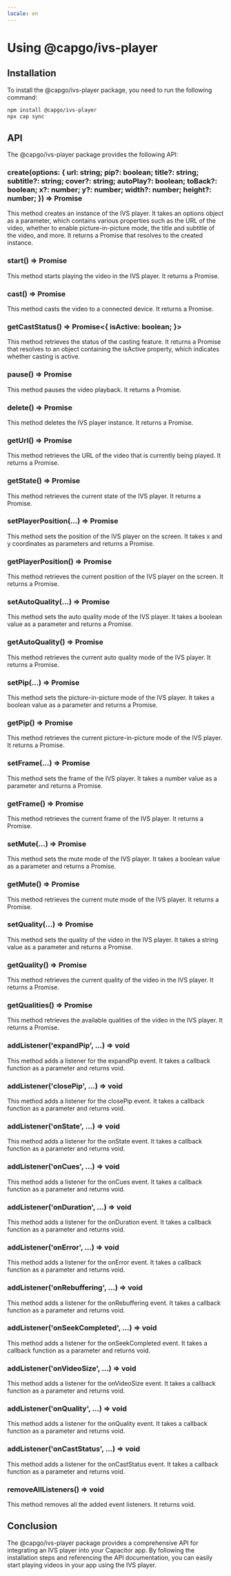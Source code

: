 ```yaml
---
locale: en
---
```

# Using @capgo/ivs-player

## Installation

To install the @capgo/ivs-player package, you need to run the following command:

```bash
npm install @capgo/ivs-player
npx cap sync
```

## API

The @capgo/ivs-player package provides the following API:

### create(options: { url: string; pip?: boolean; title?: string; subtitle?: string; cover?: string; autoPlay?: boolean; toBack?: boolean; x?: number; y?: number; width?: number; height?: number; }) => Promise

This method creates an instance of the IVS player. It takes an options object as a parameter, which contains various properties such as the URL of the video, whether to enable picture-in-picture mode, the title and subtitle of the video, and more. It returns a Promise that resolves to the created instance.

### start() => Promise

This method starts playing the video in the IVS player. It returns a Promise.

### cast() => Promise

This method casts the video to a connected device. It returns a Promise.

### getCastStatus() => Promise<{ isActive: boolean; }>

This method retrieves the status of the casting feature. It returns a Promise that resolves to an object containing the isActive property, which indicates whether casting is active.

### pause() => Promise

This method pauses the video playback. It returns a Promise.

### delete() => Promise

This method deletes the IVS player instance. It returns a Promise.

### getUrl() => Promise

This method retrieves the URL of the video that is currently being played. It returns a Promise.

### getState() => Promise

This method retrieves the current state of the IVS player. It returns a Promise.

### setPlayerPosition(...) => Promise

This method sets the position of the IVS player on the screen. It takes x and y coordinates as parameters and returns a Promise.

### getPlayerPosition() => Promise

This method retrieves the current position of the IVS player on the screen. It returns a Promise.

### setAutoQuality(...) => Promise

This method sets the auto quality mode of the IVS player. It takes a boolean value as a parameter and returns a Promise.

### getAutoQuality() => Promise

This method retrieves the current auto quality mode of the IVS player. It returns a Promise.

### setPip(...) => Promise

This method sets the picture-in-picture mode of the IVS player. It takes a boolean value as a parameter and returns a Promise.

### getPip() => Promise

This method retrieves the current picture-in-picture mode of the IVS player. It returns a Promise.

### setFrame(...) => Promise

This method sets the frame of the IVS player. It takes a number value as a parameter and returns a Promise.

### getFrame() => Promise

This method retrieves the current frame of the IVS player. It returns a Promise.

### setMute(...) => Promise

This method sets the mute mode of the IVS player. It takes a boolean value as a parameter and returns a Promise.

### getMute() => Promise

This method retrieves the current mute mode of the IVS player. It returns a Promise.

### setQuality(...) => Promise

This method sets the quality of the video in the IVS player. It takes a string value as a parameter and returns a Promise.

### getQuality() => Promise

This method retrieves the current quality of the video in the IVS player. It returns a Promise.

### getQualities() => Promise

This method retrieves the available qualities of the video in the IVS player. It returns a Promise.

### addListener('expandPip', ...) => void

This method adds a listener for the expandPip event. It takes a callback function as a parameter and returns void.

### addListener('closePip', ...) => void

This method adds a listener for the closePip event. It takes a callback function as a parameter and returns void.

### addListener('onState', ...) => void

This method adds a listener for the onState event. It takes a callback function as a parameter and returns void.

### addListener('onCues', ...) => void

This method adds a listener for the onCues event. It takes a callback function as a parameter and returns void.

### addListener('onDuration', ...) => void

This method adds a listener for the onDuration event. It takes a callback function as a parameter and returns void.

### addListener('onError', ...) => void

This method adds a listener for the onError event. It takes a callback function as a parameter and returns void.

### addListener('onRebuffering', ...) => void

This method adds a listener for the onRebuffering event. It takes a callback function as a parameter and returns void.

### addListener('onSeekCompleted', ...) => void

This method adds a listener for the onSeekCompleted event. It takes a callback function as a parameter and returns void.

### addListener('onVideoSize', ...) => void

This method adds a listener for the onVideoSize event. It takes a callback function as a parameter and returns void.

### addListener('onQuality', ...) => void

This method adds a listener for the onQuality event. It takes a callback function as a parameter and returns void.

### addListener('onCastStatus', ...) => void

This method adds a listener for the onCastStatus event. It takes a callback function as a parameter and returns void.

### removeAllListeners() => void

This method removes all the added event listeners. It returns void.

## Conclusion

The @capgo/ivs-player package provides a comprehensive API for integrating an IVS player into your Capacitor app. By following the installation steps and referencing the API documentation, you can easily start playing videos in your app using the IVS player.
